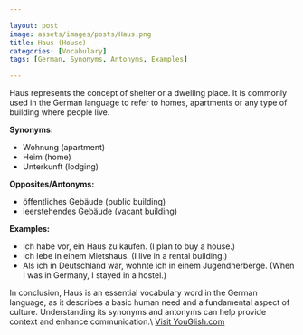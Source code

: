 ```yaml
---

layout: post
image: assets/images/posts/Haus.png
title: Haus (House)
categories: [Vocabulary]
tags: [German, Synonyms, Antonyms, Examples]

---
```


Haus represents the concept of shelter or a dwelling place. It is commonly used in the German language to refer to homes, apartments or any type of building where people live.

**Synonyms:**
- Wohnung (apartment)
- Heim (home)
- Unterkunft (lodging)

**Opposites/Antonyms:**
- öffentliches Gebäude (public building)
- leerstehendes Gebäude (vacant building)

**Examples:**
- Ich habe vor, ein Haus zu kaufen. (I plan to buy a house.)
- Ich lebe in einem Mietshaus. (I live in a rental building.)
- Als ich in Deutschland war, wohnte ich in einem Jugendherberge. (When I was in Germany, I stayed in a hostel.)

In conclusion, Haus is an essential vocabulary word in the German language, as it describes a basic human need and a fundamental aspect of culture. Understanding its synonyms and antonyms can help provide context and enhance communication.\ <a id="yg-widget-0" class="youglish-widget" data-query="Haus" data-lang="german" data-components="8412" data-auto-start="0" data-bkg-color="theme_light" data-title="How%20to%20pronounce%20Haus%20in%20German"  rel="nofollow" href="https://youglish.com">Visit YouGlish.com</a><script async src="https://youglish.com/public/emb/widget.js" charset="utf-8"></script>